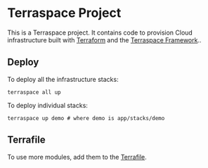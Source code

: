 # Terraspace Project

This is a Terraspace project. It contains code to provision Cloud infrastructure built with [Terraform](https://www.terraform.io/) and the [Terraspace Framework](https://terraspace.cloud/)..

## Deploy

To deploy all the infrastructure stacks:

    terraspace all up

To deploy individual stacks:

    terraspace up demo # where demo is app/stacks/demo

## Terrafile

To use more modules, add them to the [Terrafile](https://terraspace.cloud/docs/terrafile/).
